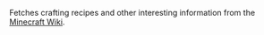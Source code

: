 Fetches crafting recipes and other interesting information from the [Minecraft Wiki](http://minecraft.gamepedia.com).
